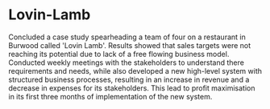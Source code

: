 # Lovin-Lamb
Concluded a case study spearheading a team of four on a restaurant in Burwood called 'Lovin Lamb'. Results showed that sales targets were not reaching its potential due to lack of a free flowing business model. Conducted weekly meetings with the stakeholders to understand there requirements and needs, while also developed a new high-level system with structured business processes, resulting in an increase in revenue and a decrease in expenses for its stakeholders. This lead to profit maximisation in its first three months of implementation of the new system.
